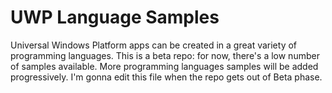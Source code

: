 # UWP Language Samples
Universal Windows Platform apps can be created in a great variety of programming languages.
This is a beta repo: for now, there's a low number of samples available. More programming languages samples will be added progressively. I'm gonna edit this file when the repo gets out of Beta phase.
